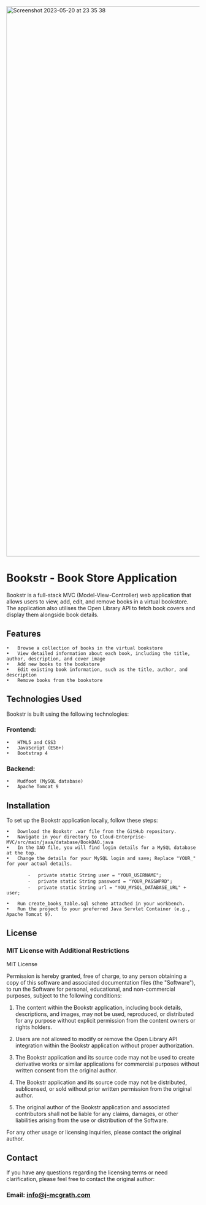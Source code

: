 
<img width="1434" alt="Screenshot 2023-05-20 at 23 35 38" src="https://github.com/Jordan-McGrath/Bookstr-MVC/assets/63460713/3412fcbd-c3ad-4bda-876e-1d81ecb0ff44">

# Bookstr - Book Store Application

Bookstr is a full-stack MVC (Model-View-Controller) web application that allows users to view, add, edit, and remove books in a virtual bookstore. The application also utilises the Open Library API to fetch book covers and display them alongside book details.

## Features

	•	Browse a collection of books in the virtual bookstore
	•	View detailed information about each book, including the title, author, description, and cover image
	•	Add new books to the bookstore
	•	Edit existing book information, such as the title, author, and description
	•	Remove books from the bookstore

## Technologies Used

Bookstr is built using the following technologies:

###	Frontend:

	•	HTML5 and CSS3
	•	JavaScript (ES6+)
	•	Bootstrap 4
###	Backend:

	•	Mudfoot (MySQL database)
	•	Apache Tomcat 9

## Installation
To set up the Bookstr application locally, follow these steps:

	•	Download the Bookstr .war file from the GitHub repository.
	•	Navigate in your directory to Cloud-Enterprise-MVC/src/main/java/database/BookDAO.java
	•	In the DAO file, you will find login details for a MySQL database at the top. 
	•	Change the details for your MySQL login and save; Replace "YOUR_" for your actual details.
 
 			⁃	private static String user = "YOUR_USERNAME";
    		⁃	private static String password = "YOUR_PASSWPRD";
      		⁃	private static String url = "YOU_MYSQL_DATABASE_URL" + user;
	
	•	Run create_books_table.sql scheme attached in your workbench.
	•	Run the project to your preferred Java Servlet Container (e.g., Apache Tomcat 9).



## License

### MIT License with Additional Restrictions

MIT License

Permission is hereby granted, free of charge, to any person obtaining a copy of this software and associated documentation files (the "Software"), to run the Software for personal, educational, and non-commercial purposes, subject to the following conditions:

1. The content within the Bookstr application, including book details, descriptions, and images, may not be used, reproduced, or distributed for any purpose without explicit permission from the content owners or rights holders.

2. Users are not allowed to modify or remove the Open Library API integration within the Bookstr application without proper authorization.

3. The Bookstr application and its source code may not be used to create derivative works or similar applications for commercial purposes without written consent from the original author.

4. The Bookstr application and its source code may not be distributed, sublicensed, or sold without prior written permission from the original author.

5. The original author of the Bookstr application and associated contributors shall not be liable for any claims, damages, or other liabilities arising from the use or distribution of the Software.

For any other usage or licensing inquiries, please contact the original author.


## Contact

If you have any questions regarding the licensing terms or need clarification, please feel free to contact the original author:

### Email: info@j-mcgrath.com


